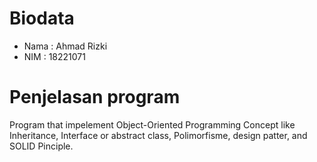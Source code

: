 # Biodata 
- Nama : Ahmad Rizki
- NIM : 18221071

# Penjelasan program
Program that impelement Object-Oriented Programming Concept like Inheritance, Interface or abstract class, Polimorfisme, design patter, and SOLID Pinciple.

